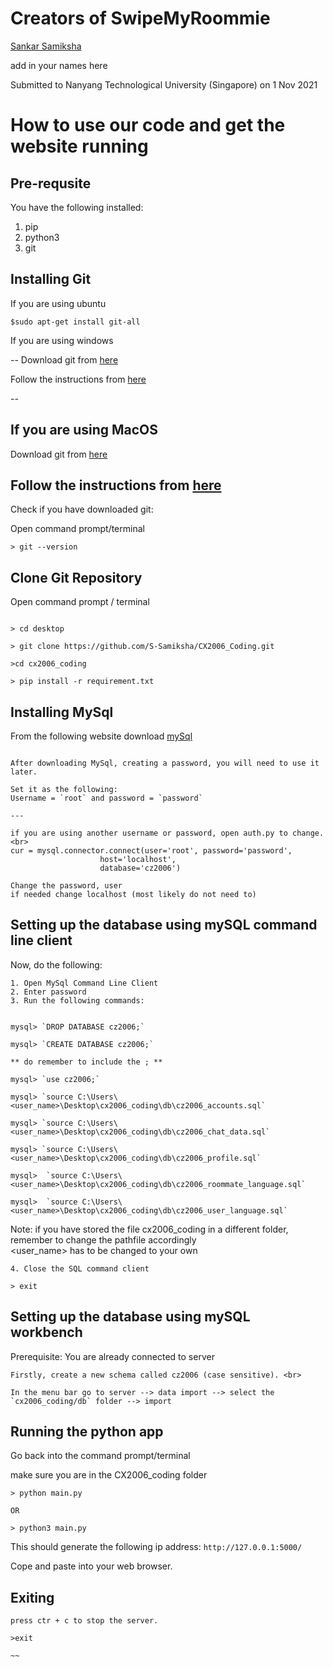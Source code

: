# Creators of SwipeMyRoommie
[Sankar Samiksha](https://github.com/S-Samiksha)

add in your names here 




Submitted to Nanyang Technological University (Singapore) on 1 Nov 2021

# How to use our code and get the website running 

## Pre-requsite
You have the following installed:
1. pip
2. python3
3. git 

## Installing Git

If you are using ubuntu <br>
~~~
$sudo apt-get install git-all
~~~

If you are using windows<br>

--
Download git from [here](https://gitforwindows.org/)

Follow the instructions from [here](https://github.com/git-guides/install-git#:~:text=To%20do%20so%2C%20Navigate%20to,installation%20by%20typing%3A%20git%20version%20)

--

If you are using MacOS <br>
--
Download git from [here](https://sourceforge.net/projects/git-osx-installer/files/git-2.23.0-intel-universal-mavericks.dmg/download?use_mirror=autoselect)

Follow the instructions from [here](https://github.com/git-guides/install-git#:~:text=To%20do%20so%2C%20Navigate%20to,installation%20by%20typing%3A%20git%20version%20)
--

Check if you have downloaded git:

Open command prompt/terminal 
~~~
> git --version 
~~~

## Clone Git Repository
Open command prompt / terminal 

~~~

> cd desktop

> git clone https://github.com/S-Samiksha/CX2006_Coding.git

>cd cx2006_coding

> pip install -r requirement.txt

~~~


## Installing MySql

From the following website download [mySql](https://dev.mysql.com/downloads/mysql/) 

~~~

After downloading MySql, creating a password, you will need to use it later. 

Set it as the following:
Username = `root` and password = `password` 

---

if you are using another username or password, open auth.py to change. <br>
cur = mysql.connector.connect(user='root', password='password',
                    host='localhost',
                    database='cz2006')

Change the password, user 
if needed change localhost (most likely do not need to)
~~~


## Setting up the database using mySQL command line client 
Now, do the following:
~~~
1. Open MySql Command Line Client 
2. Enter password 
3. Run the following commands:


mysql> `DROP DATABASE cz2006;` 

mysql> `CREATE DATABASE cz2006;` 

** do remember to include the ; **

mysql> `use cz2006;`

mysql> `source C:\Users\<user_name>\Desktop\cx2006_coding\db\cz2006_accounts.sql`

mysql> `source C:\Users\<user_name>\Desktop\cx2006_coding\db\cz2006_chat_data.sql` 

mysql> `source C:\Users\<user_name>\Desktop\cx2006_coding\db\cz2006_profile.sql` 

mysql>  `source C:\Users\<user_name>\Desktop\cx2006_coding\db\cz2006_roommate_language.sql`

mysql>  `source C:\Users\<user_name>\Desktop\cx2006_coding\db\cz2006_user_language.sql` 

~~~

Note: if you have stored the file cx2006_coding in a different folder, remember to change the pathfile accordingly<br>
<user_name> has to be changed to your own 

~~~
4. Close the SQL command client 

> exit 
~~~


## Setting up the database using mySQL workbench 
Prerequisite: You are already connected to server <br>

~~~
Firstly, create a new schema called cz2006 (case sensitive). <br>

In the menu bar go to server --> data import --> select the `cx2006_coding/db` folder --> import 

~~~

## Running the python app

Go back into the command prompt/terminal 

make sure you are in the CX2006_coding folder

~~~
> python main.py 

OR 

> python3 main.py

~~~

This should generate the following ip address: `http://127.0.0.1:5000/`

Cope and paste into your web browser.

## Exiting 
~~~
press ctr + c to stop the server. 

>exit 

~~










